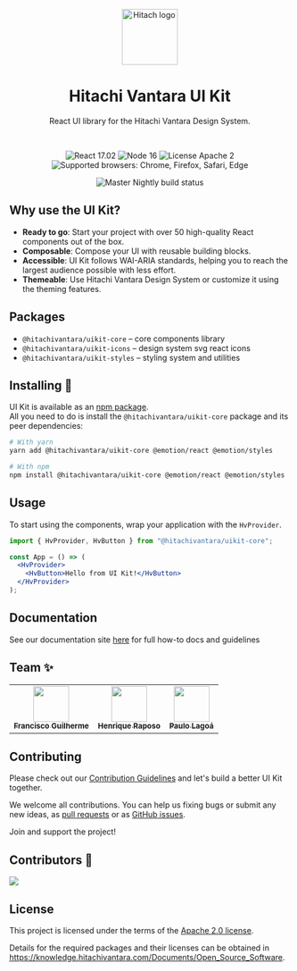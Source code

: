 <p align="center">
  <a href="https://github.com/chakra-ui/chakra-ui">
    <img src="https://user-images.githubusercontent.com/14975353/194580478-9d952473-7d06-4572-b5e4-232cb8f67cc2.png" alt="Hitach logo" width="100" />
  </a>
</p>

<h1 align="center">Hitachi Vantara UI Kit</h1>

<p align="center">React UI library for the Hitachi Vantara Design System.
</p>

<div align="center">

<br>

![React 17.02](https://img.shields.io/badge/react-^17.02.1-blue.svg)
![Node 16](https://img.shields.io/badge/node-16.13.1-brightgreen.svg)
![License Apache 2](https://img.shields.io/badge/license-Apache%202-blue.svg)
![Supported browsers: Chrome, Firefox, Safari, Edge](https://img.shields.io/badge/plataforms-chrome%20%7C%20firefox%20%7C%20safari%20%7C%20edge-blue.svg)

![Master Nightly build status](https://github.com/lumada-design/hv-uikit-react/workflows/Master%20Nightly/badge.svg)

</div>

## Why use the UI Kit?

- **Ready to go**: Start your project with over 50 high-quality React components out of the box.
- **Composable**: Compose your UI with reusable building blocks.
- **Accessible**: UI Kit follows WAI-ARIA standards, helping you to reach the largest audience possible with less effort.
- **Themeable**: Use Hitachi Vantara Design System or customize it using the theming features.

## Packages

- `@hitachivantara/uikit-core` – core components library
- `@hitachivantara/uikit-icons` – design system svg react icons
- `@hitachivantara/uikit-styles` – styling system and utilities

## Installing 🚀

UI Kit is available as an [npm package](https://www.npmjs.com/package/@hitachivantara).  
All you need to do is install the `@hitachivantara/uikit-core` package and its peer dependencies:

```sh
# With yarn
yarn add @hitachivantara/uikit-core @emotion/react @emotion/styles

# With npm
npm install @hitachivantara/uikit-core @emotion/react @emotion/styles
```

## Usage

To start using the components, wrap your application with the `HvProvider`.

```jsx
import { HvProvider, HvButton } from "@hitachivantara/uikit-core";

const App = () => (
  <HvProvider>
    <HvButton>Hello from UI Kit!</HvButton>
  </HvProvider>
);
```

## Documentation

See our documentation site [here](https://lumada-design.github.io/uikit/master/?path=/docs) for full how-to docs and guidelines

## Team ✨

<table>
  <tr>
    <td align="center"><a href="https://github.com/francisco-guilherme"><img src="https://avatars.githubusercontent.com/u/14975353?v=4" width="64px;" alt=""/><br /><sub><b>Francisco Guilherme</b></sub></a><br /></td>
    <td align="center"><a href="https://github.com/HQFOX"><img src="https://avatars.githubusercontent.com/u/19229133?v=4" width="64px;" alt=""/><br /><sub><b>Henrique Raposo</b></sub></a><br /></td>
    <td align="center"><a href="https://github.com/plagoa"><img src="https://avatars.githubusercontent.com/u/7498785?v=4" width="64px;" alt=""/><br /><sub><b>Paulo Lagoá</b></sub></a><br /></td>
  </tr>
</table>

## Contributing

Please check out our [Contribution Guidelines](/CONTRIBUTING.md) and let's build a better UI Kit together.

We welcome all contributions. You can help us fixing bugs or submit any new ideas, as [pull requests](https://github.com/lumada-design/hv-uikit-react/blob/master/CONTRIBUTING.md#submitting-a-pull-request) or as [GitHub issues](https://github.com/lumada-design/hv-uikit-react/blob/master/CONTRIBUTING.md#submitting-an-issue).

Join and support the project!

## Contributors 🤟

<a href="https://github.com/lumada-design/hv-uikit-react/graphs/contributors">
  <img src="https://contrib.rocks/image?repo=lumada-design/hv-uikit-react" />
</a>

## License

This project is licensed under the terms of the [Apache 2.0 license](/LICENSE.md).

Details for the required packages and their licenses can be obtained in https://knowledge.hitachivantara.com/Documents/Open_Source_Software.
